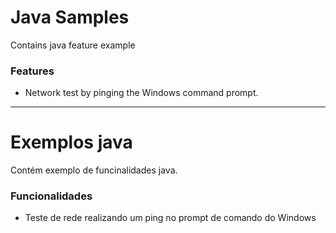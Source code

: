 # Java Samples

Contains java feature example

### Features
- Network test by pinging the Windows command prompt. 

<hr>


# Exemplos java

Contém exemplo de funcinalidades java.

### Funcionalidades
- Teste de rede realizando um ping no prompt de comando do Windows